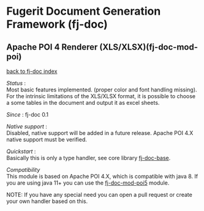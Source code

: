 # Fugerit Document Generation Framework (fj-doc)

## Apache POI 4 Renderer (XLS/XLSX)(fj-doc-mod-poi)

[back to fj-doc index](../README.md)  

*Status* :  
Most basic features implemented. (proper color and font handling missing).  
For the intrinsic limitations of the XLS/XLSX format, it is possible to choose a some tables in the document and output it as excel sheets.  
  
*Since* : fj-doc 0.1
  
*Native support*  :  
Disabled, native support will be added in a future release. Apache POI 4.X native support must be verified.
  
*Quickstart* :  
Basically this is only a type handler, see core library [fj-doc-base](../fj-doc-base/README.md). 
 
*Compatibility*  
This module is based on Apache POI 4.X, which is compatible with java 8. If you are using java 11+ you can use the [fj-doc-mod-poi5](../fj-doc-mod-poi5/README.md)   module. 
 
NOTE: If you have any special need you can open a pull request or create your own handler based on this.